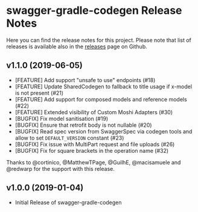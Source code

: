 # swagger-gradle-codegen Release Notes

Here you can find the release notes for this project. Please note that list of releases is available also in the [releases](https://github.com/Yelp/swagger-gradle-codegen/releases) page on Github.

## v1.1.0 (2019-06-05)

* [FEATURE] Add support "unsafe to use" endpoints (#18)
* [FEATURE] Update SharedCodegen to fallback to title usage if x-model is not present (#21)
* [FEATURE] Add support for composed models and reference models (#22)
* [FEATURE] Extended visibility of Custom Moshi Adapters (#30)
* [BUGFIX] Fix model sanitisation (#19)
* [BUGFIX] Ensure that retrofit body is not nullable (#20)
* [BUGFIX] Read spec version from SwaggerSpec via codegen tools and allow to set `DEFAULT_VERSION` constant (#23)
* [BUGFIX] Fix issue with MultiPart request and file uploads (#26)
* [BUGFIX] Fix for square brackets in the operation name (#32)

Thanks to @cortinico, @MatthewTPage, @GuilhE, @macisamuele and @redwarp for the support with this release.

## v1.0.0 (2019-01-04)

* Initial Release of swagger-gradle-codegen
